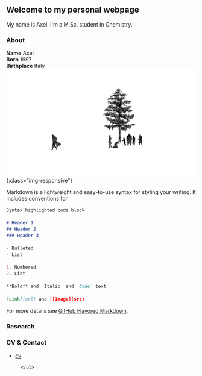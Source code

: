 ## Welcome to my personal webpage

My name is Axel. I'm a M.Sc. student in Chemistry.


### About
**Name** Axel <br>
**Born** 1997 <br>
**Birthplace** Italy <br>
![image-title](/assets/guts-leaves.png){:class="img-responsive"}

Markdown is a lightweight and easy-to-use syntax for styling your writing. It includes conventions for

```markdown
Syntax highlighted code block

# Header 1
## Header 2
### Header 3

- Bulleted
- List

1. Numbered
2. List

**Bold** and _Italic_ and `Code` text

[Link](url) and ![Image](src)
```

For more details see [GitHub Flavored Markdown](https://guides.github.com/features/mastering-markdown/).

### Research

### CV & Contact

<div class="navbar">
  <div class="navbar-inner">
      <ul class="nav">
          <li><a href="{{ BASE_PATH }}/assets/broman_cv.pdf">cv</a></li>
          
      </ul>
  </div>
</div>
